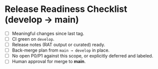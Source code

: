 # Release Readiness Checklist (develop → main)

- [ ] Meaningful changes since last tag.
- [ ] CI green on `develop`.
- [ ] Release notes (RAT output or curated) ready.
- [ ] Back-merge plan from `main → develop` in place.
- [ ] No open P0/P1 against this scope, or explicitly deferred and labeled.
- [ ] Human approval for merge to **main**.
